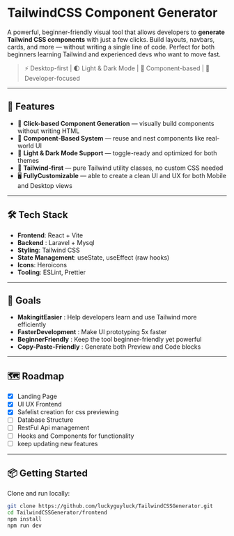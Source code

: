 # TailwindCSS Component Generator

A powerful, beginner-friendly visual tool that allows developers to **generate Tailwind CSS components** with just a few clicks. Build layouts, navbars, cards, and more — without writing a single line of code. Perfect for both beginners learning Tailwind and experienced devs who want to move fast.

> ⚡ Desktop-first | 🌓 Light & Dark Mode | 🧩 Component-based | 🎯 Developer-focused

---

## 🚀 Features

- 🔧 **Click-based Component Generation** — visually build components without writing HTML
- 🧩 **Component-Based System** — reuse and nest components like real-world UI
- 🎨 **Light & Dark Mode Support** — toggle-ready and optimized for both themes
- 💨 **Tailwind-first** — pure Tailwind utility classes, no custom CSS needed
- 🖥️ **FullyCustomizable** — able to create a clean UI and UX for both Mobile and Desktop views

---

## 🛠 Tech Stack

- **Frontend**: React + Vite
- **Backend** : Laravel + Mysql
- **Styling**: Tailwind CSS
- **State Management**: useState, useEffect (raw hooks)
- **Icons**: Heroicons
- **Tooling**: ESLint, Prettier

---

## 🎯 Goals

- **MakingitEasier** : Help developers learn and use Tailwind more efficiently
- **FasterDevelopment** : Make UI prototyping 5x faster
- **BeginnerFriendly** : Keep the tool beginner-friendly yet powerful
- **Copy-Paste-Friendly** : Generate both Preview and Code blocks

---

## 🗺 Roadmap

- [x] Landing Page
- [x] UI UX Frontend
- [x] Safelist creation for css previewing
- [ ] Database Structure
- [ ] RestFul Api management
- [ ] Hooks and Components for functionality
- [ ] keep updating new features

---
## 📦 Getting Started

Clone and run locally:

```bash
git clone https://github.com/luckyguyluck/TailwindCSSGenerator.git
cd TailwindCSSGenerator/frontend
npm install
npm run dev
